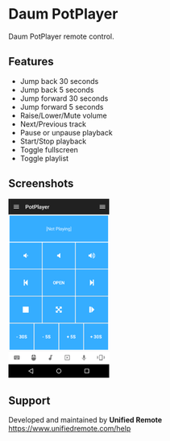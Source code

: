# Daum PotPlayer
Daum PotPlayer remote control.

## Features
*  Jump back 30 seconds
*  Jump back 5 seconds
*  Jump forward 30 seconds
*  Jump forward 5 seconds
*  Raise/Lower/Mute volume
*  Next/Previous track
*  Pause or unpause playback
*  Start/Stop playback
*  Toggle fullscreen
*  Toggle playlist

## Screenshots
<img src="ignore/screen.png" width="200" />

## Support
Developed and maintained by **Unified Remote**  
https://www.unifiedremote.com/help
